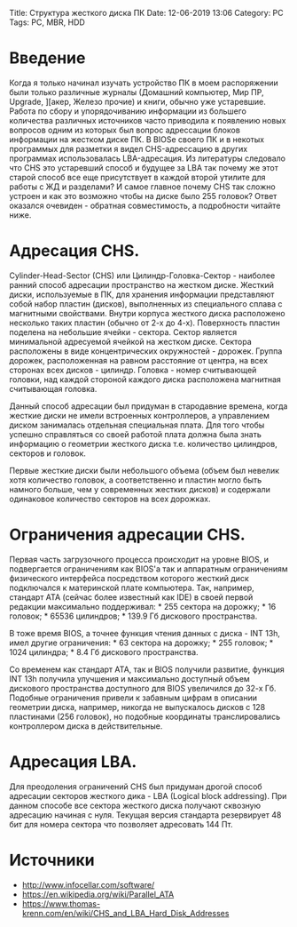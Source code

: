 Title: Структура жесткого диска ПК 
Date: 12-06-2019 13:06
Category: PC
Tags: PC, MBR, HDD

# Введение 

Когда я только начинал изучать устройство ПК в моем распоряжении были только различные журналы (Домашний компьютер, Мир ПР, Upgrade, ][акер, Железо прочие) и книги, обычно уже устаревшие. Работа по сбору и упорядочиванию информации из большего количества различных источников часто приводила к появлению новых вопросов одним из которых был вопрос адрессации блоков информации на жестком диске ПК. В BIOSе своего ПК и в некотых программых для разметки я видел CHS-адрессацию в других программах использовалась LBA-адресация. Из литературы следовало что CHS это устаревший способ и будущее за LBA так почему же этот старой способ все еще присутствует в каждой второй утилите для работы с ЖД и разделами? И самое главное почему CHS так сложно устроен и как это возможно чтобы на диске было 255 головок? Ответ оказался очевиден - обратная совместимость, а подробности читайте ниже.  

# Адресация CHS.  

Cylinder-Head-Sector (CHS) или Цилиндр-Головка-Сектор - наиболее ранний способ адресации пространство на жестком диске. Жесткий диски, используемые в ПК, для хранения информации представляют собой набор пластин (дисков), выполненных из специального сплава с магнитными свойствами. Внутри корпуса жесткого диска расположено несколько таких пластин (обычно от 2-х до 4-х).  Поверхность пластин поделена на небольшие ячейки - сектора. Сектор является минимальной адресуемой ячейкой на жестком диске. Сектора расположены в виде концентрических окружностей - дорожек. Группа дорожек, расположенная на равном расстояние от центра, на всех сторонах всех дисков - цилиндр. Головка -  номер считывающей головки, над каждой стороной каждого диска расположена магнитная считывающая головка.  

Данный способ адресации был придуман в стародавние времена, когда жесткие диски не имели встроенных контроллеров, а управлением диском занималась отдельная специальная плата. Для того чтобы успешно справляться со своей работой плата должна была знать информацию о геометрии жесткого диска т.е. количество цилиндров, секторов и головок.  

Первые жесткие диски были небольшого объема (объем был невелик хотя количество головок, а соответственно и пластин могло быть намного больше, чем у современных жестких дисков) и содержали одинаковое количество секторов на всех дорожках.   

# Ограничения адресации CHS. 

Первая часть загрузочного процесса происходит на уровне BIOS, и подвергается ограничениям как BIOS'а так и аппаратным ограничениям физического интерфейса посредством которого жесткий диск подключался к материнской плате компьютера. Так, например, стандарт ATA (сейчас более известный как IDE) в своей первой редакции максимально поддерживал: 
    * 255 сектора на дорожку; 
    * 16 головок; 
    * 65536 цилиндров; 
    * 139.9 Гб дискового пространства. 

В тоже время BIOS, а точнее функция чтения данных с диска - INT 13h, имел другие ограничения: 
    * 63 сектора на дорожку; 
    * 255 головок; 
    * 1024 цилиндра; 
    * 8.4 Гб дискового пространства. 

Со временем как стандарт ATA, так и BIOS получили развитие, функция INT 13h получила улучшения и максимально доступный объем дискового пространства доступного для BIOS увеличился до 32-х Гб. Подобные ограничения привели к забавным цифрам в описании геометрии диска, например, никогда не выпускалось дисков с 128 пластинами (256 головок), но подобные координаты транслировались контроллером диска в действительные. 

# Адресация LBA. 

Для преодоления ограничений CHS был придуман дрогой способ адресации секторов жесткого дика - LBA (Logical block addressing). При данном способе все сектора жесткого диска получают сквозную адресацию начиная с нуля. Текущая версия стандарта резервирует 48 бит для номера сектора что позволяет адресовать 144 Пт.

# Источники

* http://www.infocellar.com/software/ 
* https://en.wikipedia.org/wiki/Parallel_ATA 
* https://www.thomas-krenn.com/en/wiki/CHS_and_LBA_Hard_Disk_Addresses 